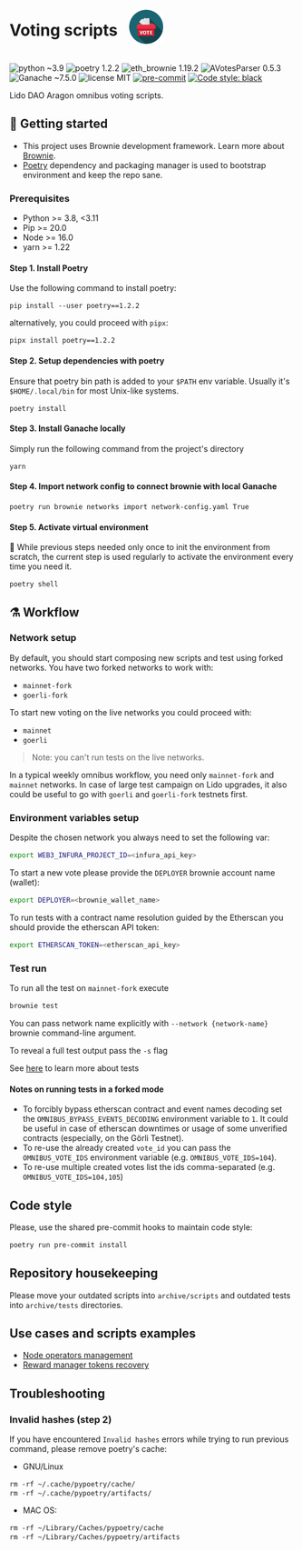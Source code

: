 <div style="display: flex;" align="center">
  <h1 align="center">Voting scripts</h1>
  <img src="assets/voting.png" width="60" height="60" align="left" style="padding: 20px"/>
</div>

![python ~3.9](https://img.shields.io/badge/python->=3.8,<3.11-blue)
![poetry 1.2.2](https://img.shields.io/badge/poetry-1.2.2-blue)
![eth_brownie 1.19.2](https://img.shields.io/badge/eth__brownie-1.19.2-brown)
![AVotesParser 0.5.3](https://img.shields.io/badge/AVotesParser-0.5.3-brown)
![Ganache ~7.5.0](https://img.shields.io/badge/ganache-7.5.0-orange)
![license MIT](https://img.shields.io/badge/license-MIT-brightgreen)
[![pre-commit](https://img.shields.io/badge/pre--commit-enabled-brightgreen?logo=pre-commit&logoColor=white)](https://github.com/pre-commit/pre-commit)
[![Code style: black](https://img.shields.io/badge/code%20style-black-000000.svg)](https://github.com/psf/black)

Lido DAO Aragon omnibus voting scripts.

## 🏁 Getting started

- This project uses Brownie development framework. Learn more about
[Brownie](https://eth-brownie.readthedocs.io/en/stable/index.html).
- [Poetry](https://python-poetry.org/) dependency and packaging manager is used
to bootstrap environment and keep the repo sane.

### Prerequisites

- Python >= 3.8, <3.11
- Pip >= 20.0
- Node >= 16.0
- yarn >= 1.22

#### Step 1. Install Poetry

Use the following command to install poetry:

```shell
pip install --user poetry==1.2.2
```

alternatively, you could proceed with `pipx`:

```shell
pipx install poetry==1.2.2
```

#### Step 2. Setup dependencies with poetry

Ensure that poetry bin path is added to your `$PATH` env variable.
Usually it's `$HOME/.local/bin` for most Unix-like systems.

```shell
poetry install
```

#### Step 3. Install Ganache locally

Simply run the following command from the project's directory

```shell
yarn
```

#### Step 4. Import network config to connect brownie with local Ganache

```shell
poetry run brownie networks import network-config.yaml True
```

#### Step 5. Activate virtual environment

📝 While previous steps needed only once to init the environment from scratch,
the current step is used regularly to activate the environment every time you
need it.

```shell
poetry shell
```

## ⚗️ Workflow

### Network setup

By default, you should start composing new scripts and test using forked networks.
You have two forked networks to work with:

- `mainnet-fork`
- `goerli-fork`

To start new voting on the live networks you could proceed with:

- `mainnet`
- `goerli`

>Note: you can't run tests on the live networks.

In a typical weekly omnibus workflow, you need only `mainnet-fork` and
`mainnet` networks. In case of large test campaign on Lido upgrades,
it also could be useful to go with `goerli` and `goerli-fork` testnets first.

### Environment variables setup

Despite the chosen network you always need to set the following var:

```bash
export WEB3_INFURA_PROJECT_ID=<infura_api_key>
```

To start a new vote please provide the `DEPLOYER` brownie account name (wallet):

```bash
export DEPLOYER=<brownie_wallet_name>
```

To run tests with a contract name resolution guided by the Etherscan you should
provide the etherscan API token:

```bash
export ETHERSCAN_TOKEN=<etherscan_api_key>
```

### Test run

To run all the test on `mainnet-fork` execute

```bash
brownie test
```

You can pass network name explicitly with `--network {network-name}` brownie
command-line argument.

To reveal a full test output pass the `-s` flag

See [here](tests/README.md) to learn more about tests

#### Notes on running tests in a forked mode

- To forcibly bypass etherscan contract and event names decoding set the
`OMNIBUS_BYPASS_EVENTS_DECODING` environment variable to `1`. It could be useful
in case of etherscan downtimes or usage of some unverified contracts (especially,
on the Görli Testnet).
- To re-use the already created `vote_id` you can pass the `OMNIBUS_VOTE_IDS`
environment variable (e.g. `OMNIBUS_VOTE_IDS=104`).
- To re-use multiple created votes list the ids comma-separated (e.g. `OMNIBUS_VOTE_IDS=104,105`)

## Code style

Please, use the shared pre-commit hooks to maintain code style:

```bash
poetry run pre-commit install
```

## Repository housekeeping

Please move your outdated scripts into `archive/scripts` and outdated tests into
`archive/tests` directories.

## Use cases and scripts examples

- [Node operators management](usecase/node_operators_management.md)
- [Reward manager tokens recovery](usecase/reward_manager_tokens_recovery.md)

## Troubleshooting

### Invalid hashes (step 2)

If you have encountered `Invalid hashes` errors while trying to run previous command, please remove poetry's cache:

- GNU/Linux

```shell
rm -rf ~/.cache/pypoetry/cache/
rm -rf ~/.cache/pypoetry/artifacts/
```

- MAC OS:

```shell
rm -rf ~/Library/Caches/pypoetry/cache
rm -rf ~/Library/Caches/pypoetry/artifacts
```
